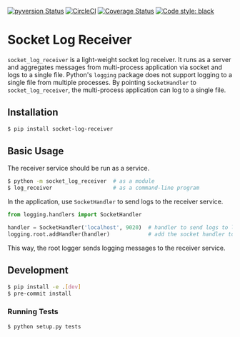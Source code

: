 [![pyversion Status](https://img.shields.io/pypi/pyversions/socket-log-receiver.svg)](https://img.shields.io/pypi/pyversions/socket-log-receiver.svg)
[![CircleCI](https://circleci.com/gh/okomestudio/socket-log-receiver.svg?style=shield)](https://circleci.com/gh/okomestudio/socket-log-receiver)
[![Coverage Status](https://coveralls.io/repos/github/okomestudio/socket-log-receiver/badge.svg?branch=development)](https://coveralls.io/github/okomestudio/socket-log-receiver?branch=development&kill_cache=1)
[![Code style: black](https://img.shields.io/badge/code%20style-black-000000.svg)](https://github.com/psf/black)


# Socket Log Receiver

`socket_log_receiver` is a light-weight socket log receiver. It runs
as a server and aggregates messages from multi-process application via
socket and logs to a single file. Python's `logging` package does not
support logging to a single file from multiple processes. By pointing
`SocketHandler` to `socket_log_receiver`, the multi-process
application can log to a single file.


## Installation

``` bash
$ pip install socket-log-receiver
```


## Basic Usage

The receiver service should be run as a service.

``` bash
$ python -m socket_log_receiver  # as a module
$ log_receiver                   # as a command-line program
```

In the application, use `SocketHandler` to send logs to the receiver
service.

``` python
from logging.handlers import SocketHandler

handler = SocketHandler('localhost', 9020)  # handler to send logs to localhost:9020
logging.root.addHandler(handler)            # add the socket handler to the root logger
```

This way, the root logger sends logging messages to the receiver service.


## Development

```bash
$ pip install -e .[dev]
$ pre-commit install
```


### Running Tests

``` bash
$ python setup.py tests
```
